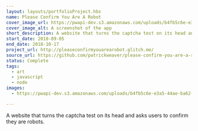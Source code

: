 ```yaml
---
layout: layouts/portfolioProject.hbs
name: Please Confirm You Are A Robot
cover_image_url: https://pwapi-dev.s3.amazonaws.com/uploads/b4fb5c6e-e3a5-44ae-ba62-f0e080df745a
cover_image_alt: A screenshot of the app
short_description: A website that turns the captcha test on its head and asks users to confirm they are robots.
start_date: 2018-09-05
end_date: 2018-10-17
project_url: http://pleaseconfirmyouarearobot.glitch.me/
source_url: https://github.com/patrickweaver/please-confirm-you-are-a-robot
status: Complete
tags:
  - art
  - javascript
  - node
images:
  - https://pwapi-dev.s3.amazonaws.com/uploads/b4fb5c6e-e3a5-44ae-ba62-f0e080df745a

---
```


A website that turns the captcha test on its head and asks users to confirm they are robots.